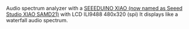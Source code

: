 Audio spectrum analyzer with a [SEEEDUINO XIAO (now named as Seeed Studio XIAO SAMD21)](https://www.seeedstudio.com/Seeeduino-XIAO-Arduino-Microcontroller-SAMD21-Cortex-M0+-p-4426.html) with LCD ILI9488 480x320 (spi)
It displays like a waterfall audio spectrum.
